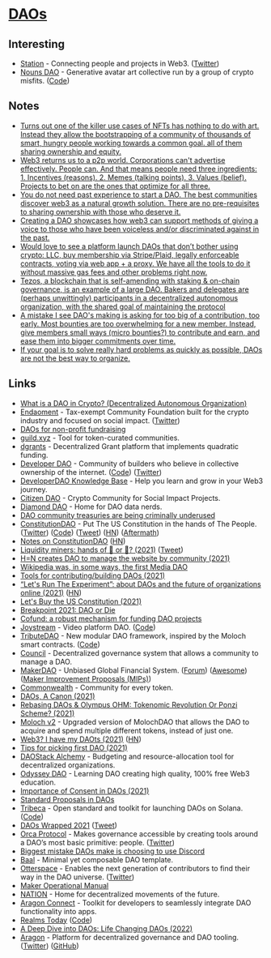 # [DAOs](https://en.wikipedia.org/wiki/Decentralized_autonomous_organization)

## Interesting

- [Station](https://www.station.express/) - Connecting people and projects in Web3. ([Twitter](https://twitter.com/0xStation))
- [Nouns DAO](https://nouns.wtf/) - Generative avatar art collective run by a group of crypto misfits. ([Code](https://github.com/nounsDAO/nouns-monorepo))

## Notes

- [Turns out one of the killer use cases of NFTs has nothing to do with art. Instead they allow the bootstrapping of a community of thousands of smart, hungry people working towards a common goal. all of them sharing ownership and equity.](https://twitter.com/dabit3/status/1459546438531264514)
- [Web3 returns us to a p2p world. Corporations can't advertise effectively. People can. And that means people need three ingredients: 1. Incentives (reasons). 2. Memes (talking points). 3. Values (belief). Projects to bet on are the ones that optimize for all three.](https://twitter.com/divine_economy/status/1459638301967716360)
- [You do not need past experience to start a DAO. The best communities discover web3 as a natural growth solution. There are no pre-requisites to sharing ownership with those who deserve it.](https://twitter.com/Cooopahtroopa/status/1459620316024557570)
- [Creating a DAO showcases how web3 can support methods of giving a voice to those who have been voiceless and/or discriminated against in the past.](https://twitter.com/WRLobkowicz/status/1461401594122182662)
- [Would love to see a platform launch DAOs that don’t bother using crypto: LLC, buy membership via Stripe/Plaid, legally enforceable contracts, voting via web app + a proxy. We have all the tools to do it without massive gas fees and other problems right now.](https://twitter.com/tylertringas/status/1463134973473570819)
- [Tezos, a blockchain that is self-amending with staking & on-chain governance, is an example of a large DAO. Bakers and delegates are (perhaps unwittingly) participants in a decentralized autonomous organization, with the shared goal of maintaining the protocol](https://twitter.com/mattdesl/status/1465334632388378636)
- [A mistake I see DAO's making is asking for too big of a contribution, too early. Most bounties are too overwhelming for a new member. Instead, give members small ways (micro bounties?) to contribute and earn, and ease them into bigger commitments over time.](https://twitter.com/DavidSpinks/status/1480576604157870086)
- [If your goal is to solve really hard problems as quickly as possible, DAOs are not the best way to organize.](https://twitter.com/armaniferrante/status/1507376922954711044)

## Links

- [What is a DAO in Crypto? (Decentralized Autonomous Organization)](https://www.youtube.com/watch?v=KHm0uUPqmVE)
- [Endaoment](http://endaoment.org/) - Tax-exempt Community Foundation built for the crypto industry and focused on social impact. ([Twitter](https://twitter.com/endaomentdotorg))
- [DAOs for non-profit fundraising](https://twitter.com/zoink/status/1457520821233078277)
- [guild.xyz](https://github.com/AgoraSpaceDAO/guild.xyz) - Tool for token-curated communities.
- [dgrants](https://github.com/dcgtc/dgrants) - Decentralized Grant platform that implements quadratic funding.
- [Developer DAO](https://www.developerdao.com/) - Community of builders who believe in collective ownership of the internet. ([Code](https://github.com/Developer-DAO/developerdao.com)) ([Twitter](https://twitter.com/developer_dao))
- [DeveloperDAO Knowledge Base](https://github.com/Developer-DAO/resources) - Help you learn and grow in your Web3 journey.
- [Citizen DAO](https://citizendao.com/) - Crypto Community for Social Impact Projects.
- [Diamond DAO](https://www.diamonddao.xyz/) - Home for DAO data nerds.
- [DAO community treasuries are being criminally underused](https://twitter.com/AntonioMJuliano/status/1458844848560087070)
- [ConstitutionDAO](https://www.constitutiondao.com/) - Put The US Constitution in the hands of The People. ([Twitter](https://twitter.com/ConstitutionDAO)) ([Code](https://github.com/Constitution-DAO/contracts)) ([Tweet](https://twitter.com/nateliason/status/1461002096279535617)) ([HN](https://news.ycombinator.com/item?id=29258195)) ([Aftermath](https://www.vice.com/en/article/qjb8av/constitutiondao-aftermath-everyone-very-mad-confused-losing-lots-of-money-fighting-crying-etc))
- [Notes on ConstitutionDAO](https://every.to/divinations/notes-on-constitutiondao) ([HN](https://news.ycombinator.com/item?id=29273425))
- [Liquidity miners: hands of 💎 or 🧻? (2021)](https://mirror.xyz/0x7B542178633f16940a131F8F6d670ffdbBe6b2Ab/HoTLzeiTUBn7c-uZoVcZ6PO9AlGrVQI_4WYDSeJFTiA) ([Tweet](https://twitter.com/alex_kroeger/status/1460053068460924930))
- [H=N creates DAO to manage the website by community (2021)](https://twitter.com/jongold/status/1459991195128504320)
- [Wikipedia was, in some ways, the first Media DAO](https://twitter.com/chaserchapman/status/1459281794302451715)
- [Tools for contributing/building DAOs (2021)](https://twitter.com/alexdphan/status/1459219461852991488)
- [“Let's Run The Experiment”: about DAOs and the future of organizations online (2021)](https://adjacentpossible.substack.com/p/lets-run-the-experiment-a-conversation) ([HN](https://news.ycombinator.com/item?id=29229834))
- [Let's Buy the US Constitution (2021)](https://www.notboring.co/p/lets-buy-the-us-constitution)
- [Breakpoint 2021: DAO or Die](https://www.youtube.com/watch?v=EQs1okZjO54)
- [Cofund: a robust mechanism for funding DAO projects](https://github.com/dcrapis/cofund/blob/main/paper.md)
- [Joystream](https://www.joystream.org/) - Video platform DAO. ([Code](https://github.com/Joystream/joystream))
- [TributeDAO](https://tributedao.com/) - New modular DAO framework, inspired by the Moloch smart contracts. ([Code](https://github.com/openlawteam/tribute-contracts))
- [Council](https://github.com/element-fi/council) - Decentralized governance system that allows a community to manage a DAO.
- [MakerDAO](https://makerdao.com/en/) - Unbiased Global Financial System. ([Forum](https://forum.makerdao.com/)) ([Awesome](https://github.com/makerdao/awesome-makerdao)) ([Maker Improvement Proposals (MIPs)](https://github.com/makerdao/mips))
- [Commonwealth](https://commonwealth.im/) - Community for every token.
- [DAOs, A Canon (2021)](https://future.a16z.com/dao-canon/)
- [Rebasing DAOs & Olympus OHM: Tokenomic Revolution Or Ponzi Scheme? (2021)](https://www.youtube.com/watch?v=-ZodrK_V8Fw)
- [Moloch v2](https://github.com/MolochVentures/moloch) - Upgraded version of MolochDAO that allows the DAO to acquire and spend multiple different tokens, instead of just one.
- [Web3? I have my DAOts (2021)](https://networked.substack.com/p/web3-i-have-my-daots) ([HN](https://news.ycombinator.com/item?id=29466024))
- [Tips for picking first DAO (2021)](https://twitter.com/altmbr/status/1468686844963471370)
- [DAOStack Alchemy](https://github.com/daostack/alchemy-monorepo/tree/dev/packages/alchemy) - Budgeting and resource-allocation tool for decentralized organizations.
- [Odyssey DAO](https://www.odysseydao.com/) - Learning DAO creating high quality, 100% free Web3 education.
- [Importance of Consent in DAOs (2021)](https://twitter.com/chaserchapman/status/1471904079127347200)
- [Standard Proposals in DAOs](https://twitter.com/OKDunc/status/1471257060734025728)
- [Tribeca](https://tribeca.so/#/) - Open standard and toolkit for launching DAOs on Solana. ([Code](https://github.com/TribecaHQ/tribeca))
- [DAOs Wrapped 2021](https://orca.mirror.xyz/Yk8mmJAkCwL4y43zTplOq6ZsQc3mnbmDT9Y45CW3SXs) ([Tweet](https://twitter.com/OrcaProtocol/status/1473721635245105162))
- [Orca Protocol](https://www.orcaprotocol.org/) - Makes governance accessible by creating tools around a DAO’s most basic primitive: people. ([Twitter](https://twitter.com/OrcaProtocol))
- [Biggest mistake DAOs make is choosing to use Discord](https://twitter.com/rationalaussie/status/1478983282226122756)
- [Baal](https://github.com/Moloch-Mystics/Baal) - Minimal yet composable DAO template.
- [Otterspace](https://www.otterspace.xyz/) - Enables the next generation of contributors to find their way in the DAO universe. ([Twitter](https://twitter.com/otterspace_xyz))
- [Maker Operational Manual](https://github.com/makerdao/governance-manual)
- [NATION](https://nation.io/explore) - Home for decentralized movements of the future.
- [Aragon Connect](https://github.com/aragon/connect) - Toolkit for developers to seamlessly integrate DAO functionality into apps.
- [Realms Today](https://realms.today/realms) ([Code](https://github.com/solana-labs/governance-ui))
- [A Deep Dive into DAOs: Life Changing DAOs (2022)](https://near.org/blog/a-deep-dive-into-daos-life-changing-daos/)
- [Aragon](https://aragon.org/) - Platform for decentralized governance and DAO tooling. ([Twitter](https://twitter.com/AragonProject)) ([GitHub](https://github.com/aragon))
